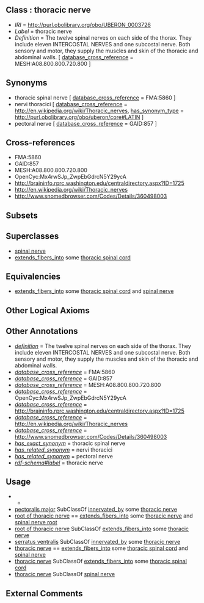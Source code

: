 
## Class : thoracic nerve

 * *IRI* = http://purl.obolibrary.org/obo/UBERON_0003726
 * *Label* = thoracic nerve
 * *Definition* = The twelve spinal nerves on each side of the thorax. They include eleven INTERCOSTAL NERVES and one subcostal nerve. Both sensory and motor, they supply the muscles and skin of the thoracic and abdominal walls. [ [database_cross_reference](../../ef/oboInOwl#hasDbXref.md) = MESH:A08.800.800.720.800 ]

## Synonyms

 * thoracic spinal nerve [ [database_cross_reference](../../ef/oboInOwl#hasDbXref.md) = FMA:5860 ]
 * nervi thoracici [ [database_cross_reference](../../ef/oboInOwl#hasDbXref.md) = http://en.wikipedia.org/wiki/Thoracic_nerves, [has_synonym_type](../../pe/oboInOwl#hasSynonymType.md) = http://purl.obolibrary.org/obo/uberon/core#LATIN ]
 * pectoral nerve [ [database_cross_reference](../../ef/oboInOwl#hasDbXref.md) = GAID:857 ]

## Cross-references

 * FMA:5860
 * GAID:857
 * MESH:A08.800.800.720.800
 * OpenCyc:Mx4rwSJp_ZwpEbGdrcN5Y29ycA
 * http://braininfo.rprc.washington.edu/centraldirectory.aspx?ID=1725
 * http://en.wikipedia.org/wiki/Thoracic_nerves
 * http://www.snomedbrowser.com/Codes/Details/360498003

## Subsets


## Superclasses

 * [spinal nerve](../../UBERON/80/UBERON_0001780.md)
 * [extends_fibers_into](../../core#extends/to/core#extends_fibers_into.md) some [thoracic spinal cord](../../UBERON/38/UBERON_0003038.md)

## Equivalencies

 * [extends_fibers_into](../../core#extends/to/core#extends_fibers_into.md) some [thoracic spinal cord](../../UBERON/38/UBERON_0003038.md) and [spinal nerve](../../UBERON/80/UBERON_0001780.md)

## Other Logical Axioms


## Other Annotations

 * *[definition](../../IAO/15/IAO_0000115.md)* = The twelve spinal nerves on each side of the thorax. They include eleven INTERCOSTAL NERVES and one subcostal nerve. Both sensory and motor, they supply the muscles and skin of the thoracic and abdominal walls.
 * *[database_cross_reference](../../ef/oboInOwl#hasDbXref.md)* = FMA:5860
 * *[database_cross_reference](../../ef/oboInOwl#hasDbXref.md)* = GAID:857
 * *[database_cross_reference](../../ef/oboInOwl#hasDbXref.md)* = MESH:A08.800.800.720.800
 * *[database_cross_reference](../../ef/oboInOwl#hasDbXref.md)* = OpenCyc:Mx4rwSJp_ZwpEbGdrcN5Y29ycA
 * *[database_cross_reference](../../ef/oboInOwl#hasDbXref.md)* = http://braininfo.rprc.washington.edu/centraldirectory.aspx?ID=1725
 * *[database_cross_reference](../../ef/oboInOwl#hasDbXref.md)* = http://en.wikipedia.org/wiki/Thoracic_nerves
 * *[database_cross_reference](../../ef/oboInOwl#hasDbXref.md)* = http://www.snomedbrowser.com/Codes/Details/360498003
 * *[has_exact_synonym](../../ym/oboInOwl#hasExactSynonym.md)* = thoracic spinal nerve
 * *[has_related_synonym](../../ym/oboInOwl#hasRelatedSynonym.md)* = nervi thoracici
 * *[has_related_synonym](../../ym/oboInOwl#hasRelatedSynonym.md)* = pectoral nerve
 * *[rdf-schema#label](../../el/rdf-schema#label.md)* = thoracic nerve

## Usage

 * -
 * [pectoralis major](../../UBERON/81/UBERON_0002381.md) SubClassOf [innervated_by](../../RO/05/RO_0002005.md) some [thoracic nerve](../../UBERON/26/UBERON_0003726.md)
 * [root of thoracic nerve](../../UBERON/30/UBERON_0009630.md) == [extends_fibers_into](../../core#extends/to/core#extends_fibers_into.md) some [thoracic nerve](../../UBERON/26/UBERON_0003726.md) and [spinal nerve root](../../UBERON/23/UBERON_0009623.md)
 * [root of thoracic nerve](../../UBERON/30/UBERON_0009630.md) SubClassOf [extends_fibers_into](../../core#extends/to/core#extends_fibers_into.md) some [thoracic nerve](../../UBERON/26/UBERON_0003726.md)
 * [serratus ventralis](../../UBERON/25/UBERON_0001125.md) SubClassOf [innervated_by](../../RO/05/RO_0002005.md) some [thoracic nerve](../../UBERON/26/UBERON_0003726.md)
 * [thoracic nerve](../../UBERON/26/UBERON_0003726.md) == [extends_fibers_into](../../core#extends/to/core#extends_fibers_into.md) some [thoracic spinal cord](../../UBERON/38/UBERON_0003038.md) and [spinal nerve](../../UBERON/80/UBERON_0001780.md)
 * [thoracic nerve](../../UBERON/26/UBERON_0003726.md) SubClassOf [extends_fibers_into](../../core#extends/to/core#extends_fibers_into.md) some [thoracic spinal cord](../../UBERON/38/UBERON_0003038.md)
 * [thoracic nerve](../../UBERON/26/UBERON_0003726.md) SubClassOf [spinal nerve](../../UBERON/80/UBERON_0001780.md)

## External Comments

